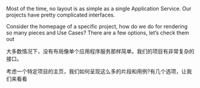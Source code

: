 Most of the time, no layout is as simple as a single Application Service. Our projects have pretty complicated interfaces.

Consider the homepage of a specific project, how do we do for rendering so many pieces and Use Cases? There are a few options, let’s check them out

大多数情况下，没有布局像单个应用程序服务那样简单。我们的项目有非常复杂的接口。

考虑一个特定项目的主页，我们如何呈现这么多的片段和用例?有几个选项，让我们来看看

